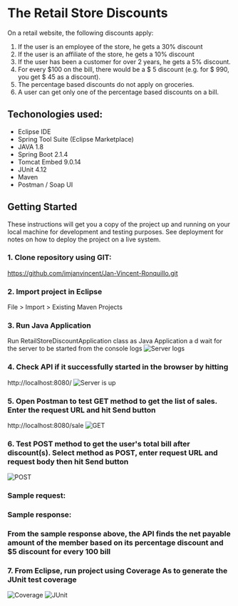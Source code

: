 # The Retail Store Discounts
On a retail website, the following discounts apply:
1. If the user is an employee of the store, he gets a 30% discount
2. If the user is an affiliate of the store, he gets a 10% discount
3. If the user has been a customer for over 2 years, he gets a 5% discount.
4. For every $100 on the bill, there would be a $ 5 discount (e.g. for $ 990, you get $ 45 as a discount).
5. The percentage based discounts do not apply on groceries.
6. A user can get only one of the percentage based discounts on a bill.

## Techonologies used:

- Eclipse IDE
- Spring Tool Suite (Eclipse Marketplace)
- JAVA 1.8
- Spring Boot 2.1.4
- Tomcat Embed 9.0.14
- JUnit 4.12
- Maven
- Postman / Soap UI
## Getting Started

These instructions will get you a copy of the project up and running on your local machine for development and testing purposes. See deployment for notes on how to deploy the project on a live system.

### 1. Clone repository using GIT:
https://github.com/imjanvincent/Jan-Vincent-Ronquillo.git

### 2. Import project in Eclipse
File > Import > Existing Maven Projects

### 3. Run Java Application
Run RetailStoreDiscountApplication class as Java Application a d wait for the server to be started from the console logs
![Server logs](https://user-images.githubusercontent.com/50596242/57650724-7c4a2680-75dc-11e9-952c-87a1595f1f2b.PNG)

### 4. Check API if it successfully started in the browser by hitting
http://localhost:8080/
![Server is up](https://user-images.githubusercontent.com/50596242/57650839-cb905700-75dc-11e9-9f79-769b6cec92e7.PNG)
 
### 5. Open Postman to test GET method to get the list of sales. Enter the request URL and hit Send button
http://localhost:8080/sale
![GET](https://user-images.githubusercontent.com/50596242/57650879-eb277f80-75dc-11e9-9de9-dc4fab2faf0c.PNG)

### 6. Test POST method to get the user's total bill after discount(s). Select method as POST, enter request URL and request body then hit Send button
![POST](https://user-images.githubusercontent.com/50596242/57650882-eb277f80-75dc-11e9-8834-5e2af08f3b22.PNG)

### Sample request:
    
### Sample response:    

### From the sample response above, the API finds the net payable amount of the member based on its percentage discount and $5 discount for every 100 bill  

### 7. From Eclipse, run project using Coverage As to generate the JUnit test coverage
![Coverage](https://user-images.githubusercontent.com/50596242/57650878-eb277f80-75dc-11e9-9c50-8a600e7209ef.PNG)
![JUnit](https://user-images.githubusercontent.com/50596242/57650880-eb277f80-75dc-11e9-88bc-6053b5ed4c8c.PNG)






